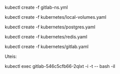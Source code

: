 kubectl create -f gitlab-ns.yml

kubectl create -f kubernetes/local-volumes.yaml

kubectl create -f kubernetes/postgres.yaml

kubectl create -f kubernetes/redis.yaml

kubectl create -f kubernetes/gitlab.yaml







Uteis:

kubectl exec gitlab-546c5cfb66-2qlxt -i -t -- bash -il
